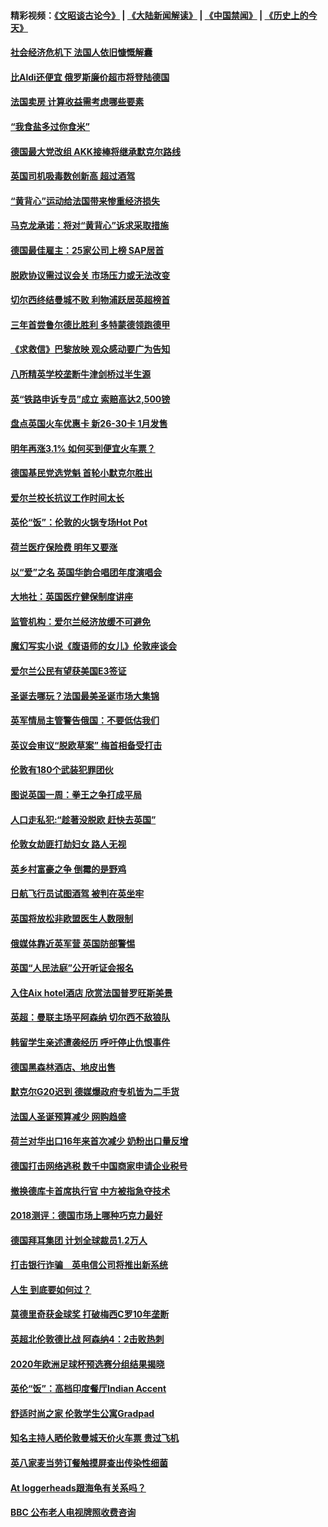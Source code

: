 #### 精彩视频：[《文昭谈古论今》](https://github.com/gfw-breaker/wenzhao/blob/master/README.md?t=12130331) | [《大陆新闻解读》](https://github.com/gfw-breaker/ntdtv-comedy/blob/master/README.md?t=12130331) | [《中国禁闻》](https://github.com/gfw-breaker/ntdtv-news/blob/master/README.md?t=12130331) | [《历史上的今天》](https://github.com/gfw-breaker/today-in-history/blob/master/README.md?t=12130331) 

#### [社会经济危机下 法国人依旧慷慨解囊](../pages/nsc974/n10906090.md?t=12130331) 

#### [比Aldi还便宜 俄罗斯廉价超市将登陆德国](../pages/nsc974/n10905994.md?t=12130331) 

#### [法国卖房 计算收益需考虑哪些要素](../pages/nsc974/n10906125.md?t=12130331) 

#### [“我食盐多过你食米”](../pages/nsc974/n10905976.md?t=12130331) 

#### [德国最大党改组 AKK接棒将继承默克尔路线](../pages/nsc974/n10904680.md?t=12130331) 

#### [英国司机吸毒数创新高 超过酒驾](../pages/nsc974/n10904490.md?t=12130331) 

#### [“黄背心”运动给法国带来惨重经济损失](../pages/nsc974/n10904100.md?t=12130331) 

#### [马克龙承诺：将对“黄背心”诉求采取措施](../pages/nsc974/n10904057.md?t=12130331) 

#### [德国最佳雇主：25家公司上榜 SAP居首](../pages/nsc974/n10903789.md?t=12130331) 

#### [脱欧协议需过议会关 市场压力或无法改变](../pages/nsc974/n10901979.md?t=12130331) 

#### [切尔西终结曼城不败 利物浦跃居英超榜首](../pages/nsc974/n10900582.md?t=12130331) 

#### [三年首尝鲁尔德比胜利 多特蒙德领跑德甲](../pages/nsc974/n10900592.md?t=12130331) 

#### [《求救信》巴黎放映 观众感动要广为告知](../pages/nsc974/n10900019.md?t=12130331) 

#### [八所精英学校垄断牛津剑桥过半生源](../pages/nsc974/n10899861.md?t=12130331) 

#### [英“铁路申诉专员”成立 索赔高达2,500镑](../pages/nsc974/n10899001.md?t=12130331) 

#### [盘点英国火车优惠卡 新26-30卡 1月发售](../pages/nsc974/n10898992.md?t=12130331) 

#### [明年再涨3.1%   如何买到便宜火车票？](../pages/nsc974/n10898985.md?t=12130331) 

#### [德国基民党选党魁 首轮小默克尔胜出](../pages/nsc974/n10897678.md?t=12130331) 

#### [爱尔兰校长抗议工作时间太长](../pages/nsc974/n10897164.md?t=12130331) 

#### [英伦“饭”：伦敦的火锅专场Hot Pot](../pages/nsc974/n10897146.md?t=12130331) 

#### [荷兰医疗保险费 明年又要涨](../pages/nsc974/n10897113.md?t=12130331) 

#### [以“爱”之名 英国华韵合唱团年度演唱会](../pages/nsc974/n10897132.md?t=12130331) 

#### [大地社：英国医疗健保制度讲座](../pages/nsc974/n10897109.md?t=12130331) 

#### [监管机构：爱尔兰经济放缓不可避免](../pages/nsc974/n10897047.md?t=12130331) 

#### [魔幻写实小说《腹语师的女儿》伦敦座谈会](../pages/nsc974/n10897070.md?t=12130331) 

#### [爱尔兰公民有望获美国E3签证](../pages/nsc974/n10896956.md?t=12130331) 

#### [圣诞去哪玩？法国最美圣诞市场大集锦](../pages/nsc974/n10895365.md?t=12130331) 

#### [英军情局主管警告俄国：不要低估我们](../pages/nsc974/n10895238.md?t=12130331) 

#### [英议会审议“脱欧草案” 梅首相备受打击](../pages/nsc974/n10895260.md?t=12130331) 

#### [伦敦有180个武装犯罪团伙](../pages/nsc974/n10895487.md?t=12130331) 

#### [图说英国一周：拳王之争打成平局](../pages/nsc974/n10895330.md?t=12130331) 

#### [人口走私犯:“趁著没脱欧 赶快去英国”](../pages/nsc974/n10895316.md?t=12130331) 

#### [伦敦女劫匪打劫妇女 路人无视](../pages/nsc974/n10895309.md?t=12130331) 

#### [英乡村富豪之争  倒霉的是野鸡](../pages/nsc974/n10895305.md?t=12130331) 

#### [日航飞行员试图酒驾  被判在英坐牢](../pages/nsc974/n10895291.md?t=12130331) 

#### [英国将放松非欧盟医生人数限制](../pages/nsc974/n10895286.md?t=12130331) 

#### [俄媒体靠近英军营 英国防部警惕](../pages/nsc974/n10895265.md?t=12130331) 

#### [英国“人民法庭”公开听证会报名](../pages/nsc974/n10895219.md?t=12130331) 

#### [入住Aix hotel酒店 欣赏法国普罗旺斯美景](../pages/nsc974/n10894800.md?t=12130331) 

#### [英超：曼联主场平阿森纳 切尔西不敌狼队](../pages/nsc974/n10893786.md?t=12130331) 

#### [韩留学生亲述遭袭经历 呼吁停止仇恨事件](../pages/nsc974/n10893538.md?t=12130331) 

#### [德国黑森林酒店、地皮出售](../pages/nsc974/n10893286.md?t=12130331) 

#### [默克尔G20迟到 德媒爆政府专机皆为二手货](../pages/nsc974/n10892503.md?t=12130331) 

#### [法国人圣诞预算减少 网购趋盛](../pages/nsc974/n10892541.md?t=12130331) 

#### [荷兰对华出口16年来首次减少 奶粉出口量反增](../pages/nsc974/n10892601.md?t=12130331) 

#### [德国打击网络逃税 数千中国商家申请企业税号](../pages/nsc974/n10892430.md?t=12130331) 

#### [撤换德库卡首席执行官 中方被指急夺技术](../pages/nsc974/n10891177.md?t=12130331) 

#### [2018测评：德国市场上哪种巧克力最好](../pages/nsc974/n10891102.md?t=12130331) 

#### [德国拜耳集团 计划全球裁员1.2万人](../pages/nsc974/n10891082.md?t=12130331) 

#### [打击银行诈骗　英电信公司将推出新系统](../pages/nsc974/n10890987.md?t=12130331) 

#### [人生 到底要如何过？](../pages/nsc974/n10890980.md?t=12130331) 

#### [莫德里奇获金球奖 打破梅西C罗10年垄断](../pages/nsc974/n10890252.md?t=12130331) 

#### [英超北伦敦德比战 阿森纳4：2击败热刺](../pages/nsc974/n10887322.md?t=12130331) 

#### [2020年欧洲足球杯预选赛分组结果揭晓](../pages/nsc974/n10887348.md?t=12130331) 

#### [英伦“饭”：高档印度餐厅Indian Accent](../pages/nsc974/n10887152.md?t=12130331) 

#### [舒适时尚之家 伦敦学生公寓Gradpad](../pages/nsc974/n10887125.md?t=12130331) 

#### [知名主持人晒伦敦曼城天价火车票 贵过飞机](../pages/nsc974/n10887062.md?t=12130331) 

#### [英八家麦当劳订餐触摸屏查出传染性细菌](../pages/nsc974/n10886684.md?t=12130331) 

#### [At loggerheads跟海龟有关系吗？](../pages/nsc974/n10883586.md?t=12130331) 

#### [BBC 公布老人电视牌照收费咨询](../pages/nsc974/n10883556.md?t=12130331) 

